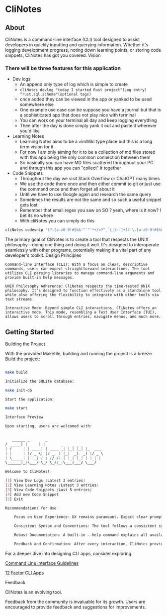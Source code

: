 # CliNotes
## About

CliNotes is a command-line interface (CLI) tool designed to assist developers in quickly inputting and querying information. Whether it's logging development progress, noting down learning points, or storing code snippets, CliNotes has got you covered.
Vision

### There will be three features for this application
- Dev logs
  - An append only type of log which is simple to create
  - `cliNotes devlog "today I started Rust project"(Log entry) "rust,sql,schema"(optional tags)`
  - once added they can be viewed in the app or yanked to be used somewhere else
  - One example use case can be suppose you have a journal but that is a sophisticated app that does not play nice with terminal
  - You can work on your terminal all day and keep logging everything
  - Then after the day is done simply yank it out and paste it wherever you'd like
- Learning Notes
  - Learning Notes aims to be a vimWiki type place but this is a long term vision for it
  - For now I am only aiming for it to be a collection of md files stored with this app being the only common connection between them
  - So basically you can have MD files scattered throughout your PC and through this app you can "collect" it together
- Code Snippets
  - Throughout the day we visit Stack Overflow or ChatGPT many times
  - We use the code there once and then either commit to git or just use the command once and then forget all about it 
  - Until we have to use Google again and research the same query
  - Sometimes the results are not the same and so such a useful snippet gets lost
  - Remember that email regex you saw on SO ? yeah, where is it now? I bet its no where
  - With cliNotes you can simply do this 

```bash
cliNotes codesnip '(?:[a-z0-9!#$%&'"'"'*+/=?^_`{|}~-]+(?:\.[a-z0-9!#$%&'"'"'*+/=?^_`{|}~-]+)*|"(?:[\x01-\x08\x0b\x0c\x0e-\x1f\x21\x23-\x5b\x5d-\x7f]|\\[\x01-\x09\x0b\x0c\x0e-\x7f])*")@(?:(?:[a-z0-9](?:[a-z0-9-]*[a-z0-9])?\.)+[a-z0-9](?:[a-z0-9-]*[a-z0-9])?|\[(?:(?:(2(5[0-5]|[0-4][0-9])|1[0-9][0-9]|[1-9]?[0-9]))\.){3}(?:(2(5[0-5]|[0-4][0-9])|1[0-9][0-9]|[1-9]?[0-9])|[a-z0-9-]*[a-z0-9]:(?:[\x01-\x08\x0b\x0c\x0e-\x1f\x21-\x5a\x53-\x7f]|\\[\x01-\x09\x0b\x0c\x0e-\x7f])+\])' 'regex'
```
  
The primary goal of CliNotes is to create a tool that respects the UNIX philosophy—doing one thing and doing it well. It's designed to interoperate seamlessly with other programs, potentially making it a vital part of any developer's toolkit.
Design Principles

    Command-line Interface (CLI): With a focus on clear, descriptive commands, users can expect straightforward interactions. The tool utilizes CLI parsing libraries to manage command-line arguments and provide built-in help messages.

    UNIX Philosophy Adherence: CliNotes respects the time-tested UNIX philosophy. It's designed to function effectively as a standalone tool while also offering the flexibility to integrate with other tools via text streams.

    Interactive Mode: Beyond simple CLI interactions, CliNotes offers an interactive mode. This mode, resembling a Text User Interface (TUI), allows users to scroll through entries, navigate menus, and much more.

## Getting Started
Building the Project

With the provided Makefile, building and running the project is a breeze
    Build the project:
```bash

make build

Initialize the SQLite database:

make init-db

Start the application:

make start

Interface Preview

Upon starting, users are welcomed with:
```

```scss

   ______ _       _             
/ _____) |     | |       _    _ _ _         
| /     | | ___ | | ____ _| |_| |_| |_  ___
| |     | |/ _ \| |/ _  ) |_|  _)  _) |/ _ \    
| \_____| | |_| ( ( (/ /| | |_| |_| | |_| |
\______)_|\___/ \_/ \_)(_|\___)___/ \___/

Welcome to CliNotes!

[1] View Dev Logs (Latest 3 entries)
[2] View Learning Notes (Latest 3 entries)
[3] View Code Snippets (Last 5 entries)
[4] Add new Code Snippet
[5] Exit

Recommendations for Use

    Focus on User Experience: UX remains paramount. Expect clear prompts, meaningful error messages, and logical workflows.

    Consistent Syntax and Conventions: The tool follows a consistent syntax. If a flag like --devlog is being used, it'll be consistent across all commands.

    Robust Documentation: A built-in --help command explains all available options, enhancing the user experience.

    Feedback and Confirmation: After every interaction, CliNotes provides feedback, ensuring the user is always informed.
```
For a deeper dive into designing CLI apps, consider exploring:

[Command Line Interface Guidelines](https://clig.dev/) 

[12 Factor CLI Apps](https://medium.com/@jdxcode/12-factor-cli-apps-dd3c227a0e46)

Feedback

CliNotes is an evolving tool. 

Feedback from the community is invaluable for its growth. Users are encouraged to provide feedback and suggestions for improvements.